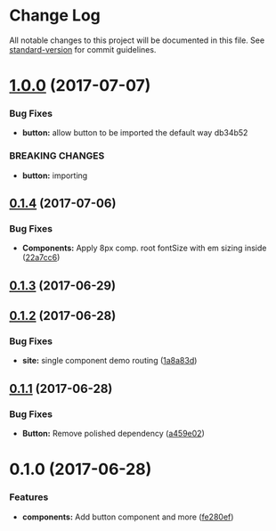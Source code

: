 # Change Log

All notable changes to this project will be documented in this file.
See [standard-version](https://github.com/conventional-changelog/standard-version) for commit guidelines.

<a name="1.0.0"></a>
# [1.0.0](/compare/@mineral-ui/button@0.1.4...@mineral-ui/button@1.0.0) (2017-07-07)


### Bug Fixes

* **button:** allow button to be imported the default way db34b52


### BREAKING CHANGES

* **button:** importing




<a name="0.1.4"></a>
## [0.1.4](https://github.com/mineral-ui/mineral-ui/compare/@mineral-ui/button@0.1.3...@mineral-ui/button@0.1.4) (2017-07-06)


### Bug Fixes

* **Components:** Apply 8px comp. root fontSize with em sizing inside ([22a7cc6](https://github.com/mineral-ui/mineral-ui/commit/22a7cc6))




<a name="0.1.3"></a>
## [0.1.3](https://github.com/mineral-ui/mineral-ui/compare/@mineral-ui/button@0.1.2...@mineral-ui/button@0.1.3) (2017-06-29)




<a name="0.1.2"></a>
## [0.1.2](https://github.com/mineral-ui/mineral-ui/compare/@mineral-ui/button@0.1.1...@mineral-ui/button@0.1.2) (2017-06-28)


### Bug Fixes

* **site:** single component demo routing ([1a8a83d](https://github.com/mineral-ui/mineral-ui/commit/1a8a83d))




<a name="0.1.1"></a>
## [0.1.1](https://github.com/mineral-ui/mineral-ui/compare/@mineral-ui/button@0.1.0...@mineral-ui/button@0.1.1) (2017-06-28)


### Bug Fixes

* **Button:** Remove polished dependency ([a459e02](https://github.com/mineral-ui/mineral-ui/commit/a459e02))




<a name="0.1.0"></a>
# 0.1.0 (2017-06-28)


### Features

* **components:** Add button component and more ([fe280ef](https://github.com/mineral-ui/mineral-ui/commit/fe280ef))
